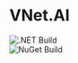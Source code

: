 # VNet.AI

![.NET Build](https://github.com/PrimeEagle/VNet.AI/actions/workflows/build-dotnet.yml/badge.svg)<br>
![NuGet Build](https://github.com/PrimeEagle/VNet.AI/actions/workflows/create-nuget.yml/badge.svg)
